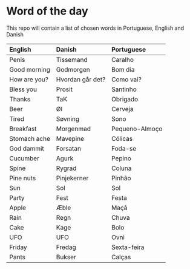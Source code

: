 # Word of the day
This repo will contain a list of chosen words in Portuguese, English and Danish

| English      | Danish           | Portuguese     |
|:-------------|:-----------------|:---------------|
| Penis        | Tissemand        | Caralho        |
| Good morning | Godmorgen        | Bom dia        |
| How are you? | Hvordan går det? | Como vai?      |
| Bless you    | Prosit           | Santinho       |
| Thanks       | TaK              | Obrigado       |
| Beer         | Øl               | Cerveja        |
| Tired        | Søvning          | Sono           |
| Breakfast    | Morgenmad        | Pequeno-Almoço |
| Stomach ache | Mavepine         | Cólicas        |
| God dammit   | Forsatan         | Foda-se        |
| Cucumber     | Agurk            | Pepino         |
| Spine        | Rygrad           | Coluna         |
| Pine nuts    | Pinjekerner      | Pinhão         |
| Sun          | Sol              | Sol            |
| Party        | Fest             | Festa          |
| Apple        | Æble             | Maçã           |
| Rain         | Regn             | Chuva          |
| Cake         | Kage             | Bolo           |
| UFO          | UFO              | Ovni           |
| Friday       | Fredag           | Sexta-feira    |
| Pants        | Bukser           | Calças         |
